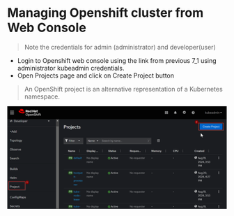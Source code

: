 # Managing Openshift cluster from Web Console 

> Note the credentials for admin (administrator) and developer(user)

- Login to Openshift web console using the link from previous 7_1 using administrator kubeadmin credentials.
- Open Projects page and click on Create Project button

> An OpenShift project is an alternative representation of a Kubernetes namespace.

![](https://github.com/hakansuku/D1APACTraining/blob/main/images/OCP/createproject.png?raw=true)





